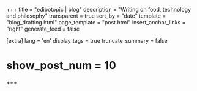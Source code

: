 +++
title = "edibotopic | blog"
description = "Writing on food, technology and philosophy"
transparent = true
sort_by = "date"
template = "blog_drafting.html"
page_template = "post.html"
insert_anchor_links = "right"
generate_feed = false

[extra]
lang = 'en'
display_tags = true
truncate_summary = false
# show_post_num = 10
+++
